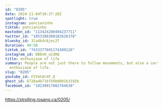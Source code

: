 ```yaml
---
id: "0205"
date: 2024-11-04T10:37:28Z
spotlight: true
instagram: poncianinho
tiktok: poncianinho
mastodon_id: "113424280494237711"
twitter_id: "1853388308182626378"
bluesky_id: 3la4k4c6jec2f
duration: 49:50
tiktok_id: "7433377691174309126"
instagram_id: DB8nH_uCdHQ
title: enthusiasm of life
summary: People are not just there to follow movements, but also a certain
  enthusiasm of life.
slug: "0205"
youtube_id: F2YmtArXF_Q
ghost_id: 6728a4b716f49b0001b3192b
facebook_id: "10230917882764638"
---
```

https://strolling.rosano.ca/0205/
